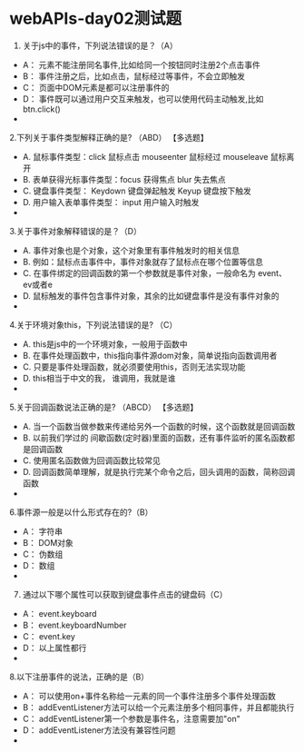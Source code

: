 

# webAPIs-day02测试题

1. 关于js中的事件，下列说法错误的是？（A）

- A： 元素不能注册同名事件,比如给同一个按钮同时注册2个点击事件
- B： 事件注册之后，比如点击，鼠标经过等事件，不会立即触发
- C： 页面中DOM元素是都可以注册事件的
- D： 事件既可以通过用户交互来触发，也可以使用代码主动触发,比如 btn.click()
- 

2.下列关于事件类型解释正确的是? （ABD） 【多选题】

- A. 鼠标事件类型：click 鼠标点击 mouseenter 鼠标经过 mouseleave 鼠标离开
- B. 表单获得光标事件类型：focus 获得焦点 blur 失去焦点
- C. 键盘事件类型： Keydown 键盘弹起触发 Keyup 键盘按下触发
- D. 用户输入表单事件类型： input 用户输入时触发
- 

3.关于事件对象解释错误的是？（D）

- A. 事件对象也是个对象，这个对象里有事件触发时的相关信息
- B. 例如：鼠标点击事件中，事件对象就存了鼠标点在哪个位置等信息
- C. 在事件绑定的回调函数的第一个参数就是事件对象，一般命名为 event、ev或者e
- D. 鼠标触发的事件包含事件对象，其余的比如键盘事件是没有事件对象的
- 

4.关于环境对象this，下列说法错误的是? （C）

- A. this是js中的一个环境对象，一般用于函数中
- B. 在事件处理函数中，this指向事件源dom对象，简单说指向函数调用者
- C. 只要是事件处理函数，就必须要使用this，否则无法实现功能
- D. this相当于中文的我， 谁调用，我就是谁
- 

5.关于回调函数说法正确的是? （ABCD） 【多选题】

- A. 当一个函数当做参数来传递给另外一个函数的时候，这个函数就是回调函数
- B. 以前我们学过的 间歇函数(定时器)里面的函数，还有事件监听的匿名函数都是回调函数
- C. 使用匿名函数做为回调函数比较常见
- D. 回调函数简单理解，就是执行完某个命令之后，回头调用的函数，简称回调函数
- 

6.事件源一般是以什么形式存在的?（B）

- A： 字符串
- B： DOM对象
- C： 伪数组
- D： 数组
- 

7. 通过以下哪个属性可以获取到键盘事件点击的键盘码（C）

- A： event.keyboard
- B： event.keyboardNumber
- C： event.key
- D： 以上属性都行
- 

8.以下注册事件的说法，正确的是（B）

- A： 可以使用on+事件名称给一元素的同一个事件注册多个事件处理函数
- B： addEventListener方法可以给一个元素注册多个相同事件，并且都能执行
- C： addEventListener第一个参数是事件名，注意需要加"on"
- D： addEventListener方法没有兼容性问题
- 

 